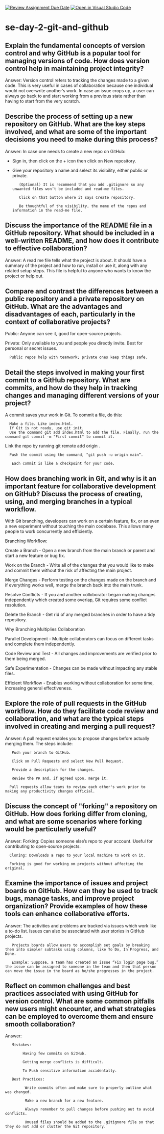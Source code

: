 [![Review Assignment Due Date](https://classroom.github.com/assets/deadline-readme-button-22041afd0340ce965d47ae6ef1cefeee28c7c493a6346c4f15d667ab976d596c.svg)](https://classroom.github.com/a/8wgCKhpZ)
[![Open in Visual Studio Code](https://classroom.github.com/assets/open-in-vscode-2e0aaae1b6195c2367325f4f02e2d04e9abb55f0b24a779b69b11b9e10269abc.svg)](https://classroom.github.com/online_ide?assignment_repo_id=18902131&assignment_repo_type=AssignmentRepo)
# se-day-2-git-and-github
## Explain the fundamental concepts of version control and why GitHub is a popular tool for managing versions of code. How does version control help in maintaining project integrity?


Answer: 
       Version control refers to tracking the changes made to a given code. This is very useful in cases of collaboration because one individual would not overwrite another’s work. In case an issue crops up, a user can always go back to and start working from a previous state rather than having to start from the very scratch.


## Describe the process of setting up a new repository on GitHub. What are the key steps involved, and what are some of the important decisions you need to make during this process?

Answer:
    In case one needs to create a new repo on GitHub:

- Sign in, then click on the + icon then click on New repository.

-  Give your repository a name and select its visibility, either public or private.

          (Optional) It is recommend that you add .gitignore so any unwanted files won’t be included and read-me files.

          Click on that button where it says Create repository.

          Be thoughtful of the visibility, the name of the repos and information in the read-me file.


## Discuss the importance of the README file in a GitHub repository. What should be included in a well-written README, and how does it contribute to effective collaboration?

Answer:
       A read me file tells what the project is about. It should have a summary of the project and how to run, install or use it, along with any related setup steps.
       This file is helpful to anyone who wants to know the project or help out.


## Compare and contrast the differences between a public repository and a private repository on GitHub. What are the advantages and disadvantages of each, particularly in the context of collaborative projects?

Public: Anyone can see it, good for open-source projects.

Private: Only available to you and people you directly invite. Best for personal or secret issues.

      Public repos help with teamwork; private ones keep things safe.

## Detail the steps involved in making your first commit to a GitHub repository. What are commits, and how do they help in tracking changes and managing different versions of your project?

 A commit saves your work in Git. To commit a file, do this:
      
      Make a file. Like index.html.
      If Git is not ready, use git init.
      Use the command git add index.html to add the file. Finally, run the command git commit -m "First commit" to commit it.

Link the repo by running git remote add origin . 

      Push the commit using the command, “git push -u origin main”.

       Each commit is like a checkpoint for your code.

## How does branching work in Git, and why is it an important feature for collaborative development on GitHub? Discuss the process of creating, using, and merging branches in a typical workflow.

With Git branching, developers can work on a certain feature, fix, or an even a new experiment without touching the main codebase. This allows many people to work concurrently and efficiently. 

Branching Workflow:

Create a Branch - Open a new branch from the main branch or parent and start a new feature or bug fix.

Work on the Branch - Write all of the changes that you would like to make and commit them without the risk of affecting the main project.

Merge Changes - Perform testing on the changes made on the branch and if everything works well, merge the branch back into the main trunk.

Resolve Conflicts - If you and another colloborator began making changes independently which created some overlap, Git requires some conflict resolution.

Delete the Branch - Get rid of any merged branches in order to have a tidy repository.

Why Branching Multiplies Collaboration

Parallel Development - Multiple collaborators can focus on different tasks and complete them independently.

Code Review and Test - All changes and improvements are verified prior to them being merged.

Safe Experimentation - Changes can be made without impacting any stable files.

Efficient Workflow - Enables working without collaboration for some time, increasing general effectiveness.



## Explore the role of pull requests in the GitHub workflow. How do they facilitate code review and collaboration, and what are the typical steps involved in creating and merging a pull request?

Answer:
       A pull request enables you to propose changes before actually merging them. The steps include:

       Push your branch to GitHub.

       Click on Pull Requests and select New Pull Request.

       Provide a description for the changes.

       Review the PR and, if agreed upon, merge it.

      Pull requests allow teams to review each other's work prior to making any productivity changes official.

## Discuss the concept of "forking" a repository on GitHub. How does forking differ from cloning, and what are some scenarios where forking would be particularly useful?

Answer:
      Forking: Copies someone else’s repo to your account. Useful for contributing to open-source projects.

      Cloning: Downloads a repo to your local machine to work on it.

      Forking is good for working on projects without affecting the original.

## Examine the importance of issues and project boards on GitHub. How can they be used to track bugs, manage tasks, and improve project organization? Provide examples of how these tools can enhance collaborative efforts.
Answer:
       The activities and problems are tracked via issues which work like a to-do list. Issues can also be associated with user stories in GitHub projects.

       Projects boards allow users to accomplish set goals by breaking them into simpler subtasks using columns, like To Do, In Progress, and Done.

       Example: Suppose, a team has created an issue “Fix login page bug,” the issue can be assigned to someone in the team and then that person can move the issue in the board as he/she progresses in the project.



## Reflect on common challenges and best practices associated with using GitHub for version control. What are some common pitfalls new users might encounter, and what strategies can be employed to overcome them and ensure smooth collaboration?


Answer:

       Mistakes:

            Having few commits on GitHub.

            Getting merge conflicts is difficult.

            To Push sensitive information accidentally.

       Best Practices:

             Write commits often and make sure to properly outline what was changed.

             Make a new branch for a new feature.

             Always remember to pull changes before pushing out to avoid conflicts.

             Unused files should be added to the .gitignore file so that they do not add or clutter the Git repository.
